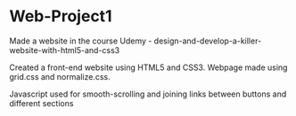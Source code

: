 # Web-Project1

Made a website in the course  Udemy - design-and-develop-a-killer-website-with-html5-and-css3

Created a front-end website using HTML5 and CSS3. Webpage made using grid.css and normalize.css.

Javascript used for smooth-scrolling and joining links between buttons and different sections
